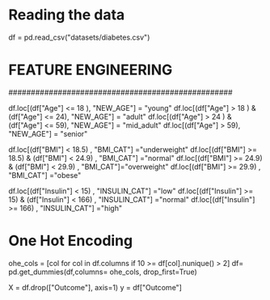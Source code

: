 # Reading the data
df = pd.read_csv("datasets/diabetes.csv")

# FEATURE ENGINEERING
##################################################



df.loc[(df["Age"] <= 18 ), "NEW_AGE"] = "young"
df.loc[(df["Age"] > 18 ) & (df["Age"] <= 24), "NEW_AGE"] = "adult"
df.loc[(df["Age"] > 24 ) & (df["Age"] <= 59), "NEW_AGE"] = "mid_adult"
df.loc[(df["Age"] > 59), "NEW_AGE"] = "senior"



df.loc[(df["BMI"] < 18.5) , "BMI_CAT"] ="underweight"
df.loc[(df["BMI"] >= 18.5) & (df["BMI"] < 24.9) , "BMI_CAT"] ="normal"
df.loc[(df["BMI"] >= 24.9) & (df["BMI"] < 29.9) , "BMI_CAT"]="overweight"
df.loc[(df["BMI"] >= 29.9) , "BMI_CAT"] ="obese"



df.loc[(df["Insulin"] < 15) , "INSULIN_CAT"] ="low"
df.loc[(df["Insulin"] >= 15) & (df["Insulin"] < 166) , "INSULIN_CAT"] ="normal"
df.loc[(df["Insulin"] >= 166) , "INSULIN_CAT"] ="high"

  
# One Hot Encoding
ohe_cols = [col for col in df.columns if 10 >= df[col].nunique() > 2]
df= pd.get_dummies(df,columns= ohe_cols, drop_first=True)          


X = df.drop(["Outcome"], axis=1)
y = df["Outcome"]

